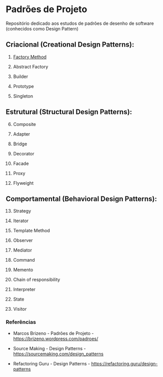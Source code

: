 # Padrões de Projeto
Repositório dedicado aos estudos de padrões de desenho de software (conhecidos como Design Pattern)


## Criacional (Creational Design Patterns):

1. [Factory Method](src/br/padroes/FactoryMethod/FactoryMethod.md)

2. Abstract Factory

3. Builder

4. Prototype

5. Singleton

## Estrutural (Structural Design Patterns): 

6. Composite

7. Adapter

8. Bridge

9. Decorator

10. Facade

11. Proxy

12. Flyweight

## Comportamental (Behavioral Design Patterns):

13. Strategy

14. Iterator

15. Template Method

16. Observer

17. Mediator

18. Command

19. Memento

20. Chain of responsibility

21. Interpreter

22. State

23. Visitor 


### Referências

* Marcos Brizeno - Padrões de Projeto - https://brizeno.wordpress.com/padroes/

* Source Making - Design Patterns - https://sourcemaking.com/design_patterns

* Refactoring Guru - Design Patterns - https://refactoring.guru/design-patterns